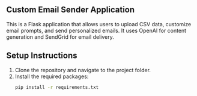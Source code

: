 ## Custom Email Sender Application

This is a Flask application that allows users to upload CSV data, customize email prompts, and send personalized emails. It uses OpenAI for content generation and SendGrid for email delivery.

## Setup Instructions

1. Clone the repository and navigate to the project folder.
2. Install the required packages:
   ```bash
   pip install -r requirements.txt
